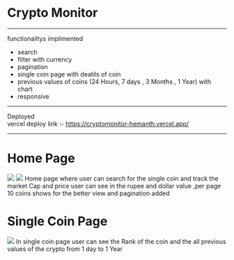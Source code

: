 
<h1>Crypto Monitor</h1>
<hr>
functionalitys implimented
<br>
<ul>
  <li>search</li>
  <li>filter with currency</li>
  <li>pagination</li>
  <li>single coin page with deatils of coin</li>
  <li>previous values of coins (24 Hours, 7 days , 3 Months , 1 Year) with chart</li>
  <li>responsive</li>
</ul>
<hr>
Deployed
<br>
vercel deploy link :- <a href="https://cryptomonitor-hemanth.vercel.app/" >https://cryptomonitor-hemanth.vercel.app/</a>
<hr>
<h1>Home Page</h1>
<img src="https://github.com/hemanthkammara/pushnotifications/assets/130533373/4ec7ec2e-08ab-46b0-85c4-49c48d2f60b5" />

<img src="https://github.com/hemanthkammara/pushnotifications/assets/130533373/fbe48cc9-c3eb-48a7-9644-7cccc26bf145" />
Home page where user can search for the single coin and track the market Cap and price user can see in the rupee and dollar value ,per page 10 coins shows for the better view and pagination added 
<h1>Single Coin Page</h1>
<img src="https://github.com/hemanthkammara/pushnotifications/assets/130533373/041a677f-949a-4505-b089-7fa2e1dcd174" />
In single coin page user can see the Rank of the coin and the all previous values of the crypto from 1 day to 1 Year








